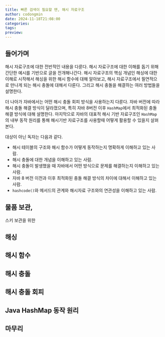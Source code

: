 ```yaml
---
title: 빠른 검색이 필요할 땐, 해시 자료구조
author: codongmin
date: 2024-11-18T21:08:00
categories: 
tags: 
preview:
---
```


## 들어가며

해시 자료구조에 대한 전반적인 내용을 다룬다. 해시 자료구조에 대한 이해를 돕기 위해 간단한 예시를 기반으로 글을 전개해나간다. 해시 자료구조의 핵심 개념인 해싱에 대한 이해로 시작해서 해싱을 위한 해시 함수에 대해 알아보고, 해시 자료구조에서 필연적으로 만나게 되는 해시 충돌에 대해서 다룬다. 그리고 해시 충돌을 해결하는 여러 방법들을 설명한다.

더 나아가 자바에서는 어떤 해시 충돌 회피 방식을 사용하는지 다룬다. 자바 버전에 따라 해시 충돌 해결 방식이 달라졌으며, 특히 자바 8버전 이후 `HashMap`에서 최적화된 충돌 해결 방식에 대해 설명한다. 마지막으로 자바의 대표적 해시 기반 자료구조인 `HashMap`의 내부 동작 원리를 통해 해시기반 자료구조를 사용할때 어떻게 활용할 수 있을지 살펴본다.


대상이 아닌 독자는 다음과 같다.
- 해시 테이블의 구조와 해시 함수가 어떻게 동작하는지 명확하게 이해하고 있는 사람. 
- 해시 충돌에 대한 개념을 이해하고 있는 사람.
- 해시 충돌이 발생했을 때 자바에서 어떤 방식으로 문제를 해결하는지 이해하고 있는 사람. 
- 자바 8 버전 이전과 이후 최적화된 충돌 해결 방식의 차이에 대해서 이해하고 있는 사람. 
- `hashcode()`와 메서드의 관계와 해시자료 구조와의 연관성을 이해하고 있는 사람.

## 물품 보관,

스키 보관을 위한 

## 해싱


## 해시 함수 


## 해시 충돌 


## 해시 충돌 회피 


## Java HashMap 동작 원리


## 마무리
